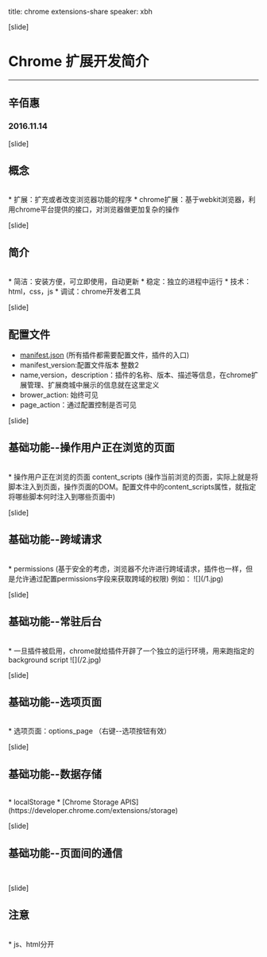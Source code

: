 title: chrome extensions-share
speaker: xbh

[slide]

# Chrome 扩展开发简介
---
## 辛佰惠
### 2016.11.14

[slide]
## 概念
<br>
* 扩展：扩充或者改变浏览器功能的程序
* chrome扩展：基于webkit浏览器，利用chrome平台提供的接口，对浏览器做更加复杂的操作

[slide]
## 简介
<br>
* 简洁：安装方便，可立即使用，自动更新
* 稳定：独立的进程中运行
* 技术： html，css，js
* 调试：chrome开发者工具

[slide]
## 配置文件
* [manifest.json](http://developer.chrome.com/extensions/manifest)
  (所有插件都需要配置文件，插件的入口)
* manifest_version:配置文件版本 整数2
* name,version，description：插件的名称、版本、描述等信息，在chrome扩展管理、扩展商城中展示的信息就在这里定义
* brower_action: 始终可见
* page_action：通过配置控制是否可见

[slide]
## 基础功能--操作用户正在浏览的页面
<br>
* 操作用户正在浏览的页面 content_scripts
  (操作当前浏览的页面，实际上就是将脚本注入到页面，操作页面的DOM。配置文件中的content_scripts属性，就指定将哪些脚本何时注入到哪些页面中)

[slide]
## 基础功能--跨域请求
<br>
* permissions
  (基于安全的考虑，浏览器不允许进行跨域请求，插件也一样，但是允许通过配置permissions字段来获取跨域的权限)
  例如：
  ![](/1.jpg)

[slide]
## 基础功能--常驻后台
<br>
* 一旦插件被启用，chrome就给插件开辟了一个独立的运行环境，用来跑指定的background script  
  ![](/2.jpg)

[slide]
## 基础功能--选项页面
<br>
* 选项页面：options_page
  （右键--选项按钮有效）

[slide]
## 基础功能--数据存储
<br>
* localStorage
* [Chrome Storage APIS](https://developer.chrome.com/extensions/storage)

[slide]
## 基础功能--页面间的通信
<br>

[slide]
## 注意
<br>
* js、html分开
